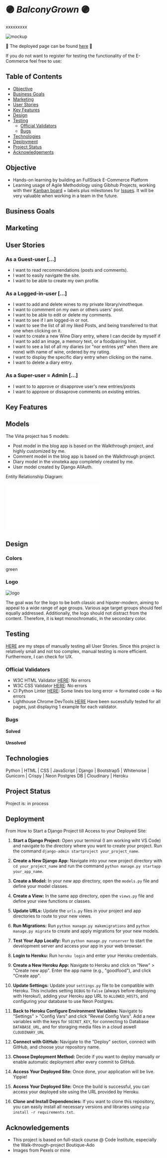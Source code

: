 # :purple_circle: *BalconyGrown* :purple_circle:

xxxxxxxxx

 ![mockup]()

 🌱 The deployed page can be found [here]() 🌱

If you do not want to register for testing the functionality of the E-Commerce feel free to use: 

## Table of Contents

- [Objective](#objective)
- [Business Goals](#business-goals)
- [Marketing](#marketing)
- [User Stories](#user-stories)
- [Key Features](#key-features)
- [Design](#design)
- [Testing](#testing)
  - [Official Validators](#official-validators)
  - [Bugs](#bugs)
- [Technologies](#technologies)
- [Deployment](#deployment)
- [Project Status](#project-status)
- [Acknowledgements](#acknowledgements)

## Objective

- Hands-on learning by building an FullStack E-Commerce Platform
- Learning usage of Agile Methodology using Gibhub Projects, working with their [Kanban board](https://github.com/users/zabokaa/projects/3/views/2) + labels plus milestones for [Issues](https://github.com/zabokaa/vina/issues). It will be very valuable when working in a team in the future.


## Business Goals

## Marketing

## User Stories

### As a Guest-user [...]

- I want to read recommendations (posts and comments).
- I want to easily navigate the site.
- I want to be able to create my own profile.

### As a Logged-in-user [...]

- I want to add and delete wines to my private library/vinotheque.
- I want to commment on my own or others users' post.
- I want to be able to edit or delete my comments.
- I want to see if I am logged-in or not.
- I want to see the list of all my liked Posts, and being transferred to that one when clicking on it.
- I want to create a new Wine Diary entry, where I can decide by myself if I want to add an image, a memory text, or a foodpairing hint.
- I want to see a list of all my diaries (or "nor entries yet" when there are none) with name of wine, ordered by my rating.
- I want to display the specific diary entry when clicking on the name.
- I want to delete a diary entry.

### As a Super-user = Admin [...]

- I want to to approve or disapprove user's new entries/posts
- I want to approve or dissaprove comments on existing entries.

## Key Features

## Models

The Viña project has 5 models:

- Post model in the blog app is based on the Walkthrough project, and highly customized by me.
- Comment model in the blog app is based on the Walkthrough project.
- Diary model in the vinoteka app completely created by me.
- User model created by Django AllAuth.

Entity Relationship Diagram:

  ![ERD](./media/readme/ERD_balconyGrown.pdf)

## Design

### Colors

green

### Logo

   ![logo](./static/img/vinalogo.png)

The goal was for the logo to be both classic and hipster-modern, aiming to appeal to a wide range of age groups. Various age target groups should feel equally addressed. Additionally, the logo should not distract from the content. Therefore, it is kept monochromatic, in the secondary color.

## Testing

[HERE](./testing.md) are my steps of manually testing all User Stories. Since this project is relatively small and not too complex, manual testing is more efficient. Furthermore, I can check for UX.

### Official Validators

- W3C HTML Validator [HERE](./assets/imgreadme/htmlchecker.png): No errors
- W3C CSS Validator [HERE](./assets/imgreadme/jigsaw.png.png):  No errors
- CI Python Linter [HERE](./assets/imgreadme/pylinter.png):  Some lines too long error -> formated code -> No errors
- Lighthouse Chrome DevTools [HERE](./assets/img/lighthouse.png)
Have been sucessfully tested for all pages, just displaying 1 example for each validator.

### Bugs

#### Solved

#### Unsolved

## Technologies

Python | HTML | CSS | JavaScript | Django | Bootstrap5 | Whitenoise | Gunicorn | Crispy | Neon Postgres DB | Cloudinary | Heroku

## Project Status

Project is: in process

## Deployment

  From How to Start a Django Project till Access to your Deployed Site:

1. **Start a Django Project:**
   Open your terminal (I am working wiht VS Code) and navigate to the directory where you want to create your project. Run the command `django-admin startproject your_project_name`.

2. **Create a New Django App:**
   Navigate into your new project directory with `cd your_project_name` and run the command `python manage.py startapp your_app_name`.

3. **Create a Model:**
   In your new app directory, open the `models.py` file and define your model classes.

4. **Create a View:**
   In the same app directory, open the `views.py` file and define your view functions or classes.

5. **Update URLs:**
   Update the `urls.py` files in your project and app directories to route to your new views.

6. **Run Migrations:**
   Run `python manage.py makemigrations` and `python manage.py migrate` to create and apply migrations for your new models.

7. **Test Your App Locally:**
   Run `python manage.py runserver` to start the development server and access your app in your web browser.

8. **Login to Heroku:**
   Run `heroku login` and enter your Heroku credentials.

9. **Create a New Heroku App:**
   Navigate to Heroku and click on "New" > "Create new app". Enter the app name (e.g., "goodfood"), and click "Create app".

10. **Update Settings:**
    Update your `settings.py` file to be compatible with Heroku. This includes setting `DEBUG` to `False` (always before deploying with Heroku!), adding your Heroku app URL to `ALLOWED_HOSTS`, and configuring your database to use Neon Postgres.

11. **Back to Heroku Configure Environment Variables:**
   Navigate to "Settings" > "Config Vars" and click "Reveal Config Vars". Add a new variables with the keys for `SECRET_KEY`, for connecting to Database `DATABASE_URL`, and for storaging media files in a cloud aswell `CLOUDINARY_URL`

12. **Connect with GitHub:**
   Navigate to the "Deploy" section, connect with GitHub, and choose your repository name.

13. **Choose Deployment Method:**
   Decide if you want to deploy manually or enable automatic deployment after every commit to GitHub.

14. **Access Your Deployed Site:**
   Once done, your application will be live. Yippie!

15. **Access Your Deployed Site:**
    Once the build is successful, you can access your deployed site using the URL provided by Heroku.

16. **Clone and Install Dependencies:**
   If you want to clone this repository, you can easily install all necessary versions and libraries using `pip install -r requirements.txt`.

## Acknowledgements

- This project is based on full-stack course @ Code Institute, especially the Walk-through-project Boutique-Ado
- Images from Pexels or mine
